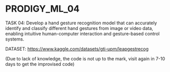 # PRODIGY_ML_04

TASK 04: Develop a hand gesture recognition model that can accurately identify and classify different hand gestures from image or video data, enabling intuitive human-computer interaction and gesture-based control systems.

DATASET: https://www.kaggle.com/datasets/gti-upm/leapgestrecog

(Due to lack of knowledge, the code is not up to the mark, visit again in 7-10 days to get the improvised code)
